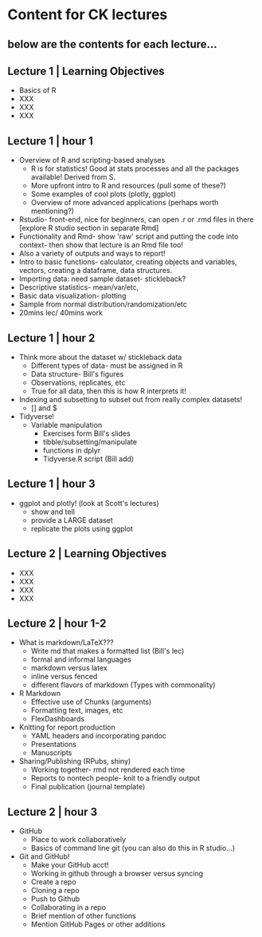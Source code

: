 # Content for CK lectures
below are the contents for each lecture...
-----
## Lecture 1 | Learning Objectives
- Basics of R
- XXX
- XXX
- XXX

## Lecture 1 | hour 1
- Overview of R and scripting-based analyses
	- R is for statistics! Good at stats processes and all the packages available! Derived from S.
	- More upfront intro to R and resources (pull some of these?)
	- Some examples of cool plots (plotly, ggplot)
	- Overview of more advanced applications (perhaps worth mentioning?)
- Rstudio- front-end, nice for beginners, can open .r or .rmd files in there [explore R studio section in separate Rmd]
- Functionality and Rmd- show 'raw' script and putting the code into context- then show that lecture is an Rmd file too!
- Also a variety of outputs and ways to report!
- Intro to basic functions- calculator, creating objects and variables, vectors, creating a dataframe, data structures.
- Importing data: need sample dataset- stickleback?
- Descriptive statistics- mean/var/etc,
- Basic data visualization- plotting
- Sample from normal distribution/randomization/etc
- 20mins lec/ 40mins work

## Lecture 1 | hour 2
- Think more about the dataset w/ stickleback data
	- Different types of data- must be assigned in R
	- Data structure- Bill's figures
	- Observations, replicates, etc
	- True for all data, then this is how R interprets it!
- Indexing and subsetting to subset out from really complex datasets!
  - [] and $
- Tidyverse!
  - Variable manipulation
	- Exercises form Bill's slides
	- tibble/subsetting/manipulate
	- functions in dplyr
	- Tidyverse.R script (Bill add)

## Lecture 1 | hour 3
- ggplot and plotly! (look at Scott's lectures)
	- show and tell
	- provide a LARGE dataset
	- replicate the plots using ggplot

## Lecture 2 | Learning Objectives
- XXX
- XXX
- XXX
- XXX

## Lecture 2 | hour 1-2
- What is markdown/LaTeX???
	- Write md that makes a formatted list (Bill's lec)
	- formal and informal languages
	- markdown versus latex
	- inline versus fenced
	- different flavors of markdown (Types with commonality)
- R Markdown
	- Effective use of Chunks (arguments)
	- Formatting text, images, etc
	- FlexDashboards
- Knitting for report production
	- YAML headers and incorporating pandoc
	- Presentations
	- Manuscripts
- Sharing/Publishing (RPubs, shiny)
	- Working together- rmd not rendered each time
	- Reports to nontech people- knit to a friendly output
	- Final publication (journal template)

## Lecture 2 | hour 3
- GitHub
	- Place to work collaboratively
	- Basics of command line git (you can also do this in R studio...)
- Git and GitHub!
	- Make your GitHub acct!
	- Working in github through a browser versus syncing
	- Create a repo
	- Cloning a repo
	- Push to Github
	- Collaborating in a repo
	- Brief mention of other functions
	- Mention GitHub Pages or other additions
